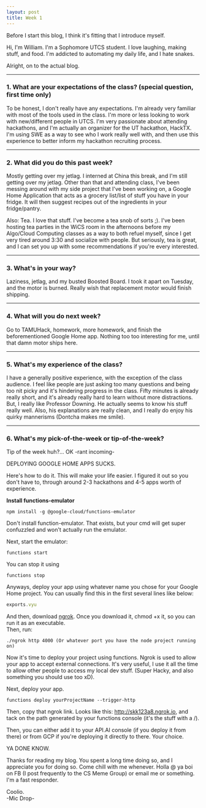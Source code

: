 ```yaml
---
layout: post
title: Week 1
---
```


Before I start this blog, I think it's fitting that I introduce myself.  

Hi, I'm William. I'm a Sophomore UTCS student. I love laughing, making stuff, and food. I'm addicted to automating my daily life, and I hate snakes.  

Alright, on to the actual blog.

---

### 1. What are your expectations of the class? (special question, first time only)


To be honest, I don't really have any expectations. I'm already very familiar with most of the tools used in the class. I'm more or less looking to work with new/different people in UTCS. I'm very passionate about attending hackathons, and I'm actually an organizer for the UT hackathon, HackTX. I'm using SWE as a way to see who I work really well with, and then use this experience to better inform my hackathon recruiting process.  

---

### 2. What did you do this past week?

Mostly getting over my jetlag. I interned at China this break, and I'm still getting over my jetlag. Other than that and attending class, I've been messing around with my side project that I've been working on, a Google Home Application that acts as a grocery list/list of stuff you have in your fridge. It will then suggest recipes out of the ingredients in your fridge/pantry.  

Also: Tea. I love that stuff. I've become a tea snob of sorts ;). I've been hosting tea parties in the WiCS room in the afternoons before my Algo/Cloud Computing classes as a way to both refuel myself, since I get very tired around 3:30 and socialize with people. But seriously, tea is great, and I can set you up with some recommendations if you're every interested.  

---
### 3. What's in your way?

Laziness, jetlag, and my busted Boosted Board. I took it apart on Tuesday, and the motor is burned. Really wish that replacement motor would finish shipping.    

---

### 4. What will you do next week?

Go to TAMUHack, homework, more homework, and finish the beforementioned Google Home app. Nothing too too interesting for me, until that damn motor ships here.  

---

### 5. What's my experience of the class?

I have a generally positive experience, with the exception of the class audience. I feel like people are just asking too many questions and being too nit picky and it's hindering progress in the class. Fifty minutes is already really short, and it's already really hard to learn without more distractions.  
But, I really like Professor Downing. He actually seems to know his stuff really well. Also, his explanations are really clean, and I really do enjoy his quirky mannerisms (Dontcha makes me smile).    

---  

### 6. What's my pick-of-the-week or tip-of-the-week?

Tip of the week huh?... OK -rant incoming-

DEPLOYING GOOGLE HOME APPS SUCKS.  

Here's how to do it. This will make your life easier. I figured it out so you don't have to, through around 2-3 hackathons and 4-5 apps worth of experience.  

**Install functions-emulator**

```
npm install -g @google-cloud/functions-emulator
```

Don't install function-emulator. That exists, but your cmd will get super confuzzled and won't actually run the emulator.

Next, start the emulator:  

```
functions start
```

You can stop it using
```
functions stop
```

Anyways, deploy your app using whatever name you chose for your Google Home project. You can usually find this in the first several lines like below:  
```javascript
exports.vyu
```

And then, download [ngrok](https://ngrok.com/). Once you download it, chmod +x it, so you can run it as an executable.  
Then, run:
```
./ngrok http 4000 (Or whatever port you have the node project running on)
```

Now it's time to deploy your project using functions. Ngrok is used to allow your app to accept external connections. It's very useful, I use it all the time to allow other people to access my local dev stuff. (Super Hacky, and also something you should use too xD).

Next, deploy your app.
```
functions deploy yourProjectName --trigger-http
```
Then, copy that ngrok link. Looks like this: http://skk123a8.ngrok.io, and tack on the path generated by your functions console (it's the stuff with a /).

Then, you can either add it to your API.AI console (if you deploy it from there) or from GCP if you're deploying it directly to there. Your choice.

YA DONE KNOW.


Thanks for reading my blog. You spent a long time doing so, and I appreciate you for doing so. Come chill with me whenever. Holla @ ya boi on FB (I post frequently to the CS Meme Group) or email me or something. I'm a fast responder.

Coolio.  
-Mic Drop-
